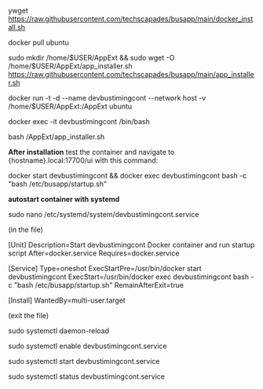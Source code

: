ywget https://raw.githubusercontent.com/techscapades/busapp/main/docker_install.sh

docker pull ubuntu

sudo mkdir /home/$USER/AppExt && sudo wget -O /home/$USER/AppExt/app_installer.sh https://raw.githubusercontent.com/techscapades/busapp/main/app_installer.sh

docker run -t -d --name devbustimingcont --network host -v /home/$USER/AppExt:/AppExt ubuntu

docker exec -it devbustimingcont /bin/bash

bash /AppExt/app_installer.sh

**After installation**
test the container and navigate to {hostname}.local:17700/ui with this command:

docker start devbustimingcont && docker exec devbustimingcont bash -c "bash /etc/busapp/startup.sh"

**autostart container with systemd**

sudo nano /etc/systemd/system/devbustimingcont.service

(in the file)

[Unit]
Description=Start devbustimingcont Docker container and run startup script
After=docker.service
Requires=docker.service

[Service]
Type=oneshot
ExecStartPre=/usr/bin/docker start devbustimingcont
ExecStart=/usr/bin/docker exec devbustimingcont bash -c "bash /etc/busapp/startup.sh"
RemainAfterExit=true

[Install]
WantedBy=multi-user.target

(exit the file)

sudo systemctl daemon-reload

sudo systemctl enable devbustimingcont.service

sudo systemctl start devbustimingcont.service

sudo systemctl status devbustimingcont.service
